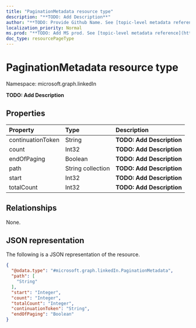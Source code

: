 ```yaml
---
title: "PaginationMetadata resource type"
description: "**TODO: Add Description**"
author: "**TODO: Provide Github Name. See [topic-level metadata reference](https://msgo.azurewebsites.net/add/document/guidelines/metadata.html#topic-level-metadata)**"
localization_priority: Normal
ms.prod: "**TODO: Add MS prod. See [topic-level metadata reference](https://msgo.azurewebsites.net/add/document/guidelines/metadata.html#topic-level-metadata)**"
doc_type: resourcePageType
---
```


# PaginationMetadata resource type

Namespace: microsoft.graph.linkedIn

**TODO: Add Description**

## Properties
|Property|Type|Description|
|:---|:---|:---|
|continuationToken|String|**TODO: Add Description**|
|count|Int32|**TODO: Add Description**|
|endOfPaging|Boolean|**TODO: Add Description**|
|path|String collection|**TODO: Add Description**|
|start|Int32|**TODO: Add Description**|
|totalCount|Int32|**TODO: Add Description**|

## Relationships
None.

## JSON representation
The following is a JSON representation of the resource.
<!-- {
  "blockType": "resource",
  "@odata.type": "microsoft.graph.linkedIn.PaginationMetadata"
}
-->
``` json
{
  "@odata.type": "#microsoft.graph.linkedIn.PaginationMetadata",
  "path": [
    "String"
  ],
  "start": "Integer",
  "count": "Integer",
  "totalCount": "Integer",
  "continuationToken": "String",
  "endOfPaging": "Boolean"
}
```

